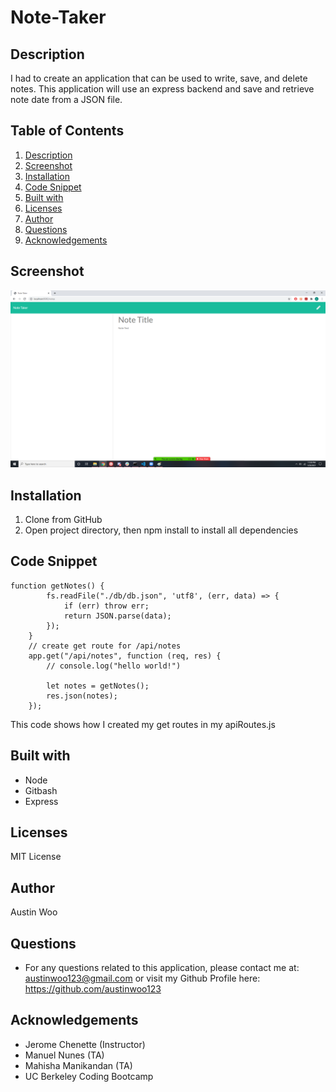 # Note-Taker

## Description
I had to create an application that can be used to write, save, and delete notes. This application will use an express backend and save and retrieve note date from a JSON file. 
## Table of Contents
1. [Description](#description)
2. [Screenshot](#Screenshot)
3. [Installation](#Installation)
4. [Code Snippet](#code-snippet)
5. [Built with](#built-with)
6. [Licenses](#licenses)
7. [Author](#author)
8. [Questions](#Questions)
9. [Acknowledgements](#acknowledgements)

## Screenshot
![Alt Text](https://raw.githubusercontent.com/austinwoo123/Note-Taker/main/notes.png)

## Installation
1. Clone from GitHub
2. Open project directory, then npm install to install all dependencies
## Code Snippet
```
function getNotes() {
        fs.readFile("./db/db.json", 'utf8', (err, data) => {
            if (err) throw err;
            return JSON.parse(data);
        });
    }
    // create get route for /api/notes
    app.get("/api/notes", function (req, res) {
        // console.log("hello world!")

        let notes = getNotes();
        res.json(notes);
    });
```
This code shows how I created my get routes in my apiRoutes.js


## Built with
- Node
- Gitbash
- Express



## Licenses
   MIT License

## Author
   Austin Woo

## Questions

- For any questions related to this application, please contact me at: austinwoo123@gmail.com or visit my Github Profile here: https://github.com/austinwoo123
  
## Acknowledgements
- Jerome Chenette (Instructor)
- Manuel Nunes (TA)
- Mahisha Manikandan (TA)
- UC Berkeley Coding Bootcamp

